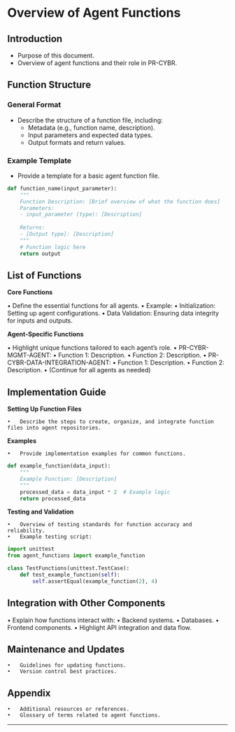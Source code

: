 # Overview of Agent Functions

<!--
Key Objectives for this Document:
1. Define the scope and purpose of agent-specific functions.
2. Outline the function structure and expected inputs/outputs.
3. Provide examples for implementation and usage within the agent ecosystem.
-->

## Introduction

- Purpose of this document.
- Overview of agent functions and their role in PR-CYBR.

## Function Structure

### General Format
- Describe the structure of a function file, including:
  - Metadata (e.g., function name, description).
  - Input parameters and expected data types.
  - Output formats and return values.

### Example Template

- Provide a template for a basic agent function file.
```python
def function_name(input_parameter):
    """
    Function Description: [Brief overview of what the function does]
    Parameters:
    - input_parameter (type): [Description]
      
    Returns:
    - [Output type]: [Description]
    """
    # Function logic here
    return output
```

## List of Functions

**Core Functions**

•	Define the essential functions for all agents.
	•	Example:
	    •	Initialization: Setting up agent configurations.
	    •	Data Validation: Ensuring data integrity for inputs and outputs.

**Agent-Specific Functions**

•	Highlight unique functions tailored to each agent’s role.
	•	PR-CYBR-MGMT-AGENT:
	    •	Function 1: Description.
	    •	Function 2: Description.
	•	PR-CYBR-DATA-INTEGRATION-AGENT:
	    •	Function 1: Description.
	    •	Function 2: Description.
	•	(Continue for all agents as needed)

## Implementation Guide

**Setting Up Function Files**

	•	Describe the steps to create, organize, and integrate function files into agent repositories.

**Examples**

	•	Provide implementation examples for common functions.

```python
def example_function(data_input):
    """
    Example Function: [Description]
    """
    processed_data = data_input * 2  # Example logic
    return processed_data
```

**Testing and Validation**

	•	Overview of testing standards for function accuracy and reliability.
	•	Example testing script:

```python
import unittest
from agent_functions import example_function

class TestFunctions(unittest.TestCase):
    def test_example_function(self):
        self.assertEqual(example_function(2), 4)
```

## Integration with Other Components

•	Explain how functions interact with:
	•	Backend systems.
	•	Databases.
	•	Frontend components.
•	Highlight API integration and data flow.

## Maintenance and Updates

	•	Guidelines for updating functions.
	•	Version control best practices.

## Appendix

	•	Additional resources or references.
	•	Glossary of terms related to agent functions.

---